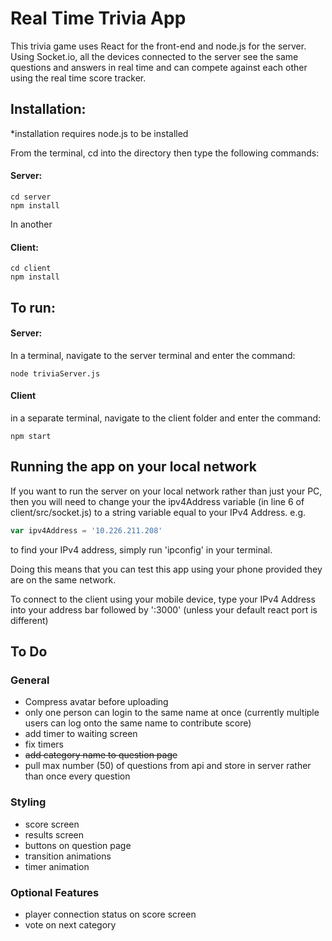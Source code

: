 # Real Time Trivia App

This trivia game uses React for the front-end and node.js for the server. Using Socket.io, all the devices connected to the server see the same questions and answers in real time and can compete against each other using the real time score tracker.

## Installation:
*installation requires node.js to be installed


From the terminal, cd into the directory then type the following commands:
#### Server:
```
cd server
npm install
```
In another
#### Client:
```
cd client
npm install
```

## To run:
#### Server:
In a terminal, navigate to the server terminal and enter the command: 
```
node triviaServer.js
```
#### Client
in a separate terminal, navigate to the client folder and enter the command:
```
npm start
```

## Running the app on your local network
If you want to run the server on your local network rather than just your PC, then you will need to change your the ipv4Address variable (in line 6 of client/src/socket.js) to a string variable equal to your IPv4 Address.
e.g.
```javascript
var ipv4Address = '10.226.211.208'
```
to find your IPv4 address, simply run 'ipconfig' in your terminal.

Doing this means that you can test this app using your phone provided they are on the same network.

To connect to the client using your mobile device, type your IPv4 Address into your address bar followed by ':3000' (unless your default react port is different)


## To Do
### General
  * Compress avatar before uploading
  * only one person can login to the same name at once (currently multiple users can log onto the same name to contribute score)
  * add timer to waiting screen
  * fix timers
  * ~~add category name to question page~~
  * pull max number (50) of questions from api and store in server rather than once every question

### Styling
  * score screen
  * results screen
  * buttons on question page
  * transition animations
  * timer animation

### Optional Features
  * player connection status on score screen
  * vote on next category